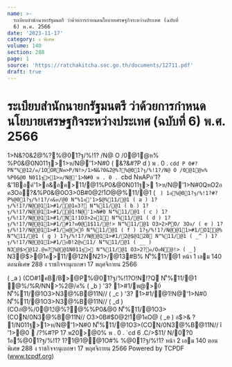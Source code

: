 ```yaml
---
name: >-
  ระเบียบสำนักนายกรัฐมนตรี ว่าด้วยการกำหนดนโยบายเศรษฐกิจระหว่างประเทศ (ฉบับที่
  6) พ.ศ. 2566
date: '2023-11-17'
category: ง พิเศษ
volume: 140
section: 288
page: 1
source: 'https://ratchakitcha.soc.go.th/documents/12711.pdf'
draft: true
---
```


# ระเบียบสำนักนายกรัฐมนตรี ว่าด้วยการกำหนดนโยบายเศรษฐกิจระหว่างประเทศ (ฉบับที่ 6) พ.ศ. 2566

1>N&?0&2ํ@%?%@01?ฐ/%!1? /N@ O /0@1ํ@ห% %P0&@0N011ฐ>1>ห/N@'1>N#0 ( &?&#?P d ) พ . 0 . `cdd P 0#?PN'็%@12/ค/1OORNพ>P/N!>/1>N&?0&2ํ@%?%@01?ฐ/%!1?/N@ O /0@1ํ@ห% %P0&@0 N011ฐ>1>ห/N@'1>N#0 พ . 0 . `cbd NพAPอ'1?&'1Bอค์'1>อ&อค>11/@1%P0&@0N011ฐ> 1>ห/N@'1>N#0QหO2อ ค3Oอ?&%P0&@0O3>0B#$0@2!1์ O @%N011ฐ>1>ห/N@'1>N#0 อ@0?0อํ@%@!@/ค/@/Q%/@!1@ __ ( f ) OหNพ1>1@&?ญญ?!>1>N&?0&&1>ห@11@@1O(N% > % พ . 0 . `cab %@01?ฐ/%!1?P 0ค/@/NหO%อ&อค>1?ฐ/%!1?N/APอ/?%#?P e พ20>@0% พ . 0 . `cdd @/@1>N&?0&R/O ? !NอR'%?Q Oอ _ 1>N&?0&%?QN1?0/N@ ì 1>N&?0&2ํ@%?%@01?ฐ/%!1?/N@ O /0@1ํ@ห% %P0&@0N011ฐ> 1>ห/N@'1>N#0 ( &?&#?P d ) พ . 0 . `cdd î Oอ ` 1>N&?0&%?QQหOQO&?ค?&!?QO!N/?%"? @/?%'1>@0Q%1@>@%BN&1@N'็%!O%R' Oอ a QหO0N3>ค/@/Q%Oอ c อ1>N&?0&2ํ@%?%@01?ฐ/%!1?/N@ O /0@1ํ@ห% %P0&@0 N011ฐ>1>ห/N@'1>N#0 พ . 0 . `cbd @POORNพ>P/N!>/P 01>N&?0&2ํ@%?%@01?ฐ/%!1?/N@ O /0 @1ํ@ห% %P0&@0N011ฐ>1>ห/N@'1>N#0 ( &?&#?P c ) พ . 0 . `ccg O3>QหOQOค/@/!NอR'%?QO#% ì Oอ c QหO/?ค>11/@1ค>ห%@PN1?0/N@ ì ค>11/@1%P0&@0N011ฐ>1>ห/N@'1>N#0 N1?0P 00Nอ/N@ ì %0 .î '1>อ& O /0 ( _ ) %@01?ฐ/%!1? N'็%'1>$@%11/@1 ( ` ) 1อ%@01?ฐ/%!1?#?P%@01?ฐ/%!1?/อ&ห/@0 N'็%1อ'1>$@%11/@1 ( a ) 1?ฐ/%!1?/N@@11>#1/@1ค3? N'็%11/@1 ( b ) 1?ฐ/%!1?/N@@11>#1/@1!N@'1>N#0 N'็%11/@1 ( c ) 1?ฐ/%!1?/N@@11>#1/N1!1O3>2ห1์ N'็%11/@1 ( d ) 1?ฐ/%!1?/N@@11>#1/#1?พ0@1$11/@!> N'็%11/@1 O3>2>PO/ 3Oอ/ ( e ) 1?ฐ/%!1?/N@@11>#1/พ@>0์ N'็%11/@1 ( f ) 1?ฐ/%!1?/N@@11>#1/O1@% N'็%11/@1 ( g ) 1?ฐ/%!1?/N@@11>#1/2@$@12B N'็%11/@1 ( _^ ) 1?ฐ/%!1?/N@@11>#1/อB!2@ห11/ N'็%11/@1 ( __ ) N3@$>@12.@พ?%@@1N011ฐ> N'็%11/@1 O3>2?ค/OหN@!> ( _` ) N3@$>@1ค>11/@12NN21>/@13#B% N'็%11/@1 หน้า 1 เลม 140 ตอนพิเศษ 288 ง ราชกิจจานุเบกษา 17 พฤศจิกายน 2566

( _a ) (CO#1คB/B>@P%@01?ฐ/%!1?O!N!?Q N'็%11/@1 ํ@%/%R/NN>%2@/ค% ( _b ) '3? 1>#1/พ@>0์ N'็%11/@1O3>N3@%B@11N// ( _c ) '3? 1>#1/@1!N@'1>N#0 N'็%11/@1O3>N3@%B@11N// ( _d ) (COอํ@%/0@12ํ@%?@%%P0&@0 N'็%11/@1O3>(CON/0N3@%B@11N// O3>0B#$0@2!1์@1คO@ ( _e ) อ$>& ? 1/N011ฐ>1>ห/N@'1>N#0 N'็%11/@1O3>(CON/0N3@%B@11N// î '1>@0  /?%#?P 17 พ20>@0% พ . 0 . `cd 6 .C/>$11/ N/0?0 1อ%@01?ฐ/%!1? 1?1@1@@1O#% %@01?ฐ/%!1? หน้า 2 เลม 140 ตอนพิเศษ 288 ง ราชกิจจานุเบกษา 17 พฤศจิกายน 2566 Powered by TCPDF (www.tcpdf.org)
